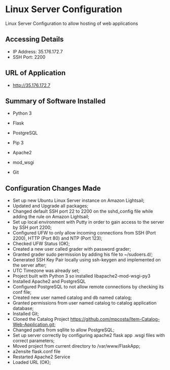 # Linux Server Configuration

Linux Server Configuration to allow hosting of web applications

## Accessing Details

- IP Address: 35.176.172.7
- SSH Port: 2200

## URL of Application

- http://35.176.172.7

## Summary of Software Installed

- Python 3
- Flask
- PostgreSQL
- Pip 3

- Apache2
- mod_wsgi
- Git

## Configuration Changes Made

- Set up new Ubuntu Linux Server instance on Amazon Lightsail;
- Updated and Upgrade all packages;
- Changed default SSH port 22 to 2200 on the sshd_config file while adding the rule on Amazon Lightsail;
- Set up local environment with Putty in order to gain access to the server by SSH port 2200;
- Configured UFW to only allow incoming connections from SSH (Port 2200), HTTP (Port 80) and NTP (Port 123);
- Checked UFW Status (OK);
- Created a new user called grader with password grader;
- Granted grader sudo permission by adding his file to ~/sudoers.d/;
- Generated SSH Key Pair locally using ssh-keygen and implemented on the server after; 
- UTC Timezone was already set;
- Project built with Python 3 so installed libapache2-mod-wsgi-py3
- Installed Apache2 and PostgreSQL
- Configured PostgreSQL to not allow remote connections by checking its conf file;
- Created new user named catalog and db named catalog;
- Granted permissions from user named catalog to catalog application database;
- Installed Git;
- Cloned the Catalog Project https://github.com/mpcosta/Item-Catalog-Web-Application.git;
- Changed paths from sqllite to allow PostgreSQL;
- Set up server correctly by configuring apache2 flask app .wsgi files with correct parameters;
- Moved project from current directory to /var/www/FlaskApp;
- a2ensite flask.conf file
- Restarted Apache2 Service
- Loaded URL (OK); 